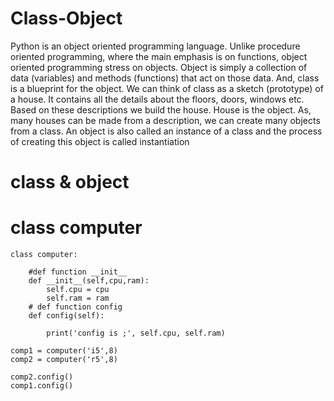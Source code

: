 # Class-Object
Python is an object oriented programming language. Unlike procedure oriented programming, where the main emphasis is on functions, object oriented programming stress on objects.  Object is simply a collection of data (variables) and methods (functions) that act on those data. And, class is a blueprint for the object.  We can think of class as a sketch (prototype) of a house. It contains all the details about the floors, doors, windows etc. Based on these descriptions we build the house. House is the object.  As, many houses can be made from a description, we can create many objects from a class. An object is also called an instance of a class and the process of creating this object is called instantiation

# class & object

# class computer

    class computer:

        #def function __init__
        def __init__(self,cpu,ram):
            self.cpu = cpu
            self.ram = ram
        # def function config
        def config(self):

            print('config is ;', self.cpu, self.ram)

    comp1 = computer('i5',8)
    comp2 = computer('r5',8)

    comp2.config()
    comp1.config()



